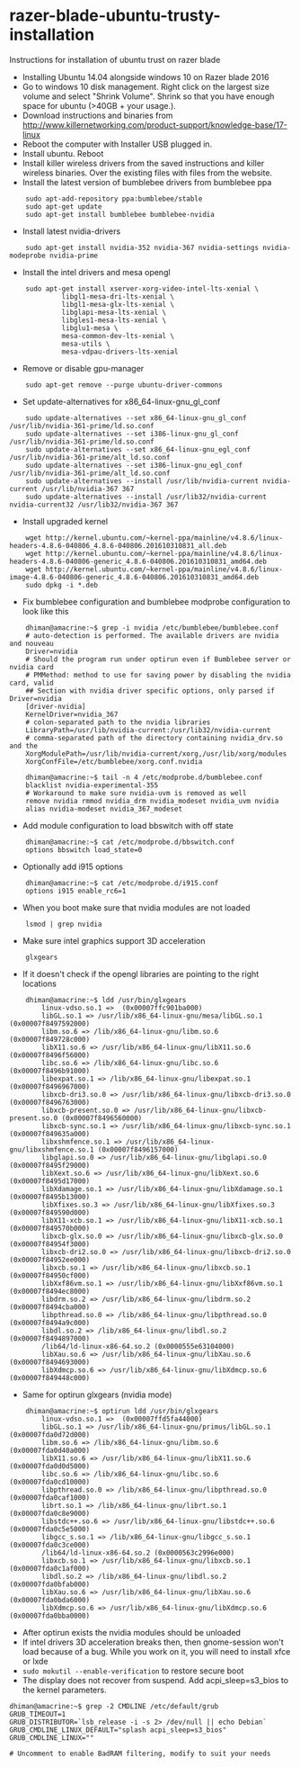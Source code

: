 # razer-blade-ubuntu-trusty-installation
Instructions for installation of ubuntu trust on razer blade
* Installing Ubuntu 14.04 alongside windows 10 on Razer blade 2016
* Go to windows 10 disk management. Right click on the largest size volume and select "Shrink Volume". Shrink so that you have enough space for ubuntu
 (>40GB + your usage.).
* Download instructions and binaries from http://www.killernetworking.com/product-support/knowledge-base/17-linux
* Reboot the computer with Installer USB plugged in.
* Install ubuntu. Reboot
* Install killer wireless drivers from the saved instructions and killer
  wireless binaries. Over the existing files with files from the website.
* Install the latest version of bumblebee drivers from bumblebee ppa

```
    sudo apt-add-repository ppa:bumblebee/stable
    sudo apt-get update
    sudo apt-get install bumblebee bumblebee-nvidia
```
* Install latest nvidia-drivers

```
    sudo apt-get install nvidia-352 nvidia-367 nvidia-settings nvidia-modeprobe nvidia-prime
```
* Install the intel drivers and mesa opengl

```
    sudo apt-get install xserver-xorg-video-intel-lts-xenial \
             libgl1-mesa-dri-lts-xenial \
             libgl1-mesa-glx-lts-xenial \
             libglapi-mesa-lts-xenial \
             libgles1-mesa-lts-xenial \
             libglu1-mesa \
             mesa-common-dev-lts-xenial \
             mesa-utils \
             mesa-vdpau-drivers-lts-xenial
```
* Remove or disable gpu-manager
```
    sudo apt-get remove --purge ubuntu-driver-commons
```
* Set update-alternatives for x86_64-linux-gnu_gl_conf
```
    sudo update-alternatives --set x86_64-linux-gnu_gl_conf /usr/lib/nvidia-361-prime/ld.so.conf 
    sudo update-alternatives --set i386-linux-gnu_gl_conf /usr/lib/nvidia-361-prime/ld.so.conf 
    sudo update-alternatives --set x86_64-linux-gnu_egl_conf /usr/lib/nvidia-361-prime/alt_ld.so.conf 
    sudo update-alternatives --set i386-linux-gnu_egl_conf /usr/lib/nvidia-361-prime/alt_ld.so.conf 
    sudo update-alternatives --install /usr/lib/nvidia-current nvidia-current /usr/lib/nvidia-367 367
    sudo update-alternatives --install /usr/lib32/nvidia-current nvidia-current32 /usr/lib32/nvidia-367 367
```
* Install upgraded kernel
```
    wget http://kernel.ubuntu.com/~kernel-ppa/mainline/v4.8.6/linux-headers-4.8.6-040806_4.8.6-040806.201610310831_all.deb
    wget http://kernel.ubuntu.com/~kernel-ppa/mainline/v4.8.6/linux-headers-4.8.6-040806-generic_4.8.6-040806.201610310831_amd64.deb
    wget http://kernel.ubuntu.com/~kernel-ppa/mainline/v4.8.6/linux-image-4.8.6-040806-generic_4.8.6-040806.201610310831_amd64.deb
    sudo dpkg -i *.deb
```
* Fix bumblebee configuration and bumblebee modprobe configuration to look like this
```
    dhiman@amacrine:~$ grep -i nvidia /etc/bumblebee/bumblebee.conf 
    # auto-detection is performed. The available drivers are nvidia and nouveau
    Driver=nvidia
    # Should the program run under optirun even if Bumblebee server or nvidia card
    # PMMethod: method to use for saving power by disabling the nvidia card, valid
    ## Section with nvidia driver specific options, only parsed if Driver=nvidia
    [driver-nvidia]
    KernelDriver=nvidia_367
    # colon-separated path to the nvidia libraries
    LibraryPath=/usr/lib/nvidia-current:/usr/lib32/nvidia-current
    # comma-separated path of the directory containing nvidia_drv.so and the
    XorgModulePath=/usr/lib/nvidia-current/xorg,/usr/lib/xorg/modules
    XorgConfFile=/etc/bumblebee/xorg.conf.nvidia
```
```
    dhiman@amacrine:~$ tail -n 4 /etc/modprobe.d/bumblebee.conf 
    blacklist nvidia-experimental-355
    # Workaround to make sure nvidia-uvm is removed as well
    remove nvidia rmmod nvidia_drm nvidia_modeset nvidia_uvm nvidia
    alias nvidia-modeset nvidia_367_modeset
```
* Add module configuration to load bbswitch with off state
```
    dhiman@amacrine:~$ cat /etc/modprobe.d/bbswitch.conf 
    options bbswitch load_state=0
```
* Optionally add i915 options
```
    dhiman@amacrine:~$ cat /etc/modprobe.d/i915.conf 
    options i915 enable_rc6=1
```
* When you boot make sure that nvidia modules are not loaded
``` 
    lsmod | grep nvidia
```
* Make sure intel graphics support 3D acceleration
```
    glxgears
```
*  If it doesn't check if the opengl libraries are pointing to the right
   locations
```
    dhiman@amacrine:~$ ldd /usr/bin/glxgears 
        linux-vdso.so.1 =>  (0x00007ffc901ba000)
        libGL.so.1 => /usr/lib/x86_64-linux-gnu/mesa/libGL.so.1 (0x00007f8497592000)
        libm.so.6 => /lib/x86_64-linux-gnu/libm.so.6 (0x00007f849728c000)
        libX11.so.6 => /usr/lib/x86_64-linux-gnu/libX11.so.6 (0x00007f8496f56000)
        libc.so.6 => /lib/x86_64-linux-gnu/libc.so.6 (0x00007f8496b91000)
        libexpat.so.1 => /lib/x86_64-linux-gnu/libexpat.so.1 (0x00007f8496967000)
        libxcb-dri3.so.0 => /usr/lib/x86_64-linux-gnu/libxcb-dri3.so.0 (0x00007f8496763000)
        libxcb-present.so.0 => /usr/lib/x86_64-linux-gnu/libxcb-present.so.0 (0x00007f8496560000)
        libxcb-sync.so.1 => /usr/lib/x86_64-linux-gnu/libxcb-sync.so.1 (0x00007f849635a000)
        libxshmfence.so.1 => /usr/lib/x86_64-linux-gnu/libxshmfence.so.1 (0x00007f8496157000)
        libglapi.so.0 => /usr/lib/x86_64-linux-gnu/libglapi.so.0 (0x00007f8495f29000)
        libXext.so.6 => /usr/lib/x86_64-linux-gnu/libXext.so.6 (0x00007f8495d17000)
        libXdamage.so.1 => /usr/lib/x86_64-linux-gnu/libXdamage.so.1 (0x00007f8495b13000)
        libXfixes.so.3 => /usr/lib/x86_64-linux-gnu/libXfixes.so.3 (0x00007f849590d000)
        libX11-xcb.so.1 => /usr/lib/x86_64-linux-gnu/libX11-xcb.so.1 (0x00007f849570b000)
        libxcb-glx.so.0 => /usr/lib/x86_64-linux-gnu/libxcb-glx.so.0 (0x00007f84954f3000)
        libxcb-dri2.so.0 => /usr/lib/x86_64-linux-gnu/libxcb-dri2.so.0 (0x00007f84952ee000)
        libxcb.so.1 => /usr/lib/x86_64-linux-gnu/libxcb.so.1 (0x00007f84950cf000)
        libXxf86vm.so.1 => /usr/lib/x86_64-linux-gnu/libXxf86vm.so.1 (0x00007f8494ec8000)
        libdrm.so.2 => /usr/lib/x86_64-linux-gnu/libdrm.so.2 (0x00007f8494cba000)
        libpthread.so.0 => /lib/x86_64-linux-gnu/libpthread.so.0 (0x00007f8494a9c000)
        libdl.so.2 => /lib/x86_64-linux-gnu/libdl.so.2 (0x00007f8494897000)
        /lib64/ld-linux-x86-64.so.2 (0x0000555e63104000)
        libXau.so.6 => /usr/lib/x86_64-linux-gnu/libXau.so.6 (0x00007f8494693000)
        libXdmcp.so.6 => /usr/lib/x86_64-linux-gnu/libXdmcp.so.6 (0x00007f849448c000)
```
* Same for optirun glxgears (nvidia mode)
```
    dhiman@amacrine:~$ optirun ldd /usr/bin/glxgears 
        linux-vdso.so.1 =>  (0x00007ffd5fa44000)
        libGL.so.1 => /usr/lib/x86_64-linux-gnu/primus/libGL.so.1 (0x00007fda0d72d000)
        libm.so.6 => /lib/x86_64-linux-gnu/libm.so.6 (0x00007fda0d40a000)
        libX11.so.6 => /usr/lib/x86_64-linux-gnu/libX11.so.6 (0x00007fda0d0d5000)
        libc.so.6 => /lib/x86_64-linux-gnu/libc.so.6 (0x00007fda0cd10000)
        libpthread.so.0 => /lib/x86_64-linux-gnu/libpthread.so.0 (0x00007fda0caf1000)
        librt.so.1 => /lib/x86_64-linux-gnu/librt.so.1 (0x00007fda0c8e9000)
        libstdc++.so.6 => /usr/lib/x86_64-linux-gnu/libstdc++.so.6 (0x00007fda0c5e5000)
        libgcc_s.so.1 => /lib/x86_64-linux-gnu/libgcc_s.so.1 (0x00007fda0c3ce000)
        /lib64/ld-linux-x86-64.so.2 (0x0000563c2996e000)
        libxcb.so.1 => /usr/lib/x86_64-linux-gnu/libxcb.so.1 (0x00007fda0c1af000)
        libdl.so.2 => /lib/x86_64-linux-gnu/libdl.so.2 (0x00007fda0bfab000)
        libXau.so.6 => /usr/lib/x86_64-linux-gnu/libXau.so.6 (0x00007fda0bda6000)
        libXdmcp.so.6 => /usr/lib/x86_64-linux-gnu/libXdmcp.so.6 (0x00007fda0bba0000)
```
* After optirun exists the nvidia modules should be unloaded
* If intel drivers 3D acceleration breaks then, then gnome-session won't load
  because of a bug. While you work on it, you will need to install xfce or
  lxde
* ```sudo mokutil --enable-verification``` to restore secure boot
* The display does not recover from suspend. Add acpi_sleep=s3_bios to the kernel parameters.  
```
dhiman@amacrine:~$ grep -2 CMDLINE /etc/default/grub
GRUB_TIMEOUT=1
GRUB_DISTRIBUTOR=`lsb_release -i -s 2> /dev/null || echo Debian`
GRUB_CMDLINE_LINUX_DEFAULT="splash acpi_sleep=s3_bios"
GRUB_CMDLINE_LINUX=""

# Uncomment to enable BadRAM filtering, modify to suit your needs
```
